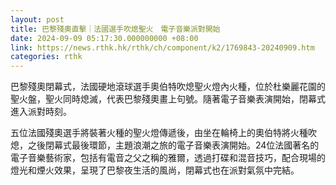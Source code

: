 ```yaml
---
layout: post
title: 巴黎殘奧直擊｜法國選手吹熄聖火　電子音樂派對開始
date: 2024-09-09 05:17:30.000000000 +08:00
link: https://news.rthk.hk/rthk/ch/component/k2/1769843-20240909.htm
categories: rthk
---
```


巴黎殘奧閉幕式，法國硬地滾球選手奧伯特吹熄聖火燈內火種，位於杜樂麗花園的聖火盤，聖火同時熄滅，代表巴黎殘奧畫上句號。隨著電子音樂表演開始，閉幕式進入派對時刻。

五位法國殘奧選手將裝著火種的聖火燈傳遞後，由坐在輪椅上的奧伯特將火種吹熄，之後閉幕式最後環節，主題浪潮之旅的電子音樂表演開始。24位法國著名的電子音樂藝術家，包括有電音之父之稱的雅爾，透過打碟和混音技巧，配合現場的燈光和煙火效果，呈現了巴黎夜生活的風尚，閉幕式也在派對氣氛中完結。
